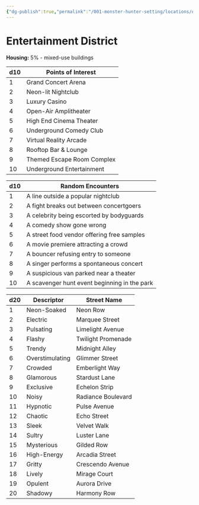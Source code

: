 ```yaml
---
{"dg-publish":true,"permalink":"/001-monster-hunter-setting/locations/entertainment/"}
---
```


# Entertainment District

**Housing:** 5% - mixed-use buildings

| d10 | Points of Interest         |
| --- | -------------------------- |
| 1   | Grand Concert Arena        |
| 2   | Neon-lit Nightclub         |
| 3   | Luxury Casino              |
| 4   | Open-Air Amplitheater      |
| 5   | High End Cinema Theater    |
| 6   | Underground Comedy Club    |
| 7   | Virtual Reality Arcade     |
| 8   | Rooftop Bar & Lounge       |
| 9   | Themed Escape Room Complex |
| 10  | Underground Entertainment  |

| d10 | Random Encounters                            |
|-----|----------------------------------------------|
| 1   | A line outside a popular nightclub           |
| 2   | A fight breaks out between concertgoers      |
| 3   | A celebrity being escorted by bodyguards     |
| 4   | A comedy show gone wrong                     |
| 5   | A street food vendor offering free samples   |
| 6   | A movie premiere attracting a crowd          |
| 7   | A bouncer refusing entry to someone          |
| 8   | A singer performs a spontaneous concert      |
| 9   | A suspicious van parked near a theater       |
| 10  | A scavenger hunt event beginning in the park |

| d20 | Descriptor      | Street Name        |
| --- | --------------- | ------------------ |
| 1   | Neon-Soaked     | Neon Row           |
| 2   | Electric        | Marquee Street     |
| 3   | Pulsating       | Limelight Avenue   |
| 4   | Flashy          | Twilight Promenade |
| 5   | Trendy          | Midnight Alley     |
| 6   | Overstimulating | Glimmer Street     |
| 7   | Crowded         | Emberlight Way     |
| 8   | Glamorous       | Stardust Lane      |
| 9   | Exclusive       | Echelon Strip      |
| 10  | Noisy           | Radiance Boulevard |
| 11  | Hypnotic        | Pulse Avenue       |
| 12  | Chaotic         | Echo Street        |
| 13  | Sleek           | Velvet Walk        |
| 14  | Sultry          | Luster Lane        |
| 15  | Mysterious      | Gilded Row         |
| 16  | High-Energy     | Arcadia Street     |
| 17  | Gritty          | Crescendo Avenue   |
| 18  | Lively          | Mirage Court       |
| 19  | Opulent         | Aurora Drive       |
| 20  | Shadowy         | Harmony Row        |

